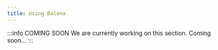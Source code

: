 ```yaml
---
title: Using Balena
---
```


:::info COMING SOON
We are currently working on this section. Coming soon...
:::
